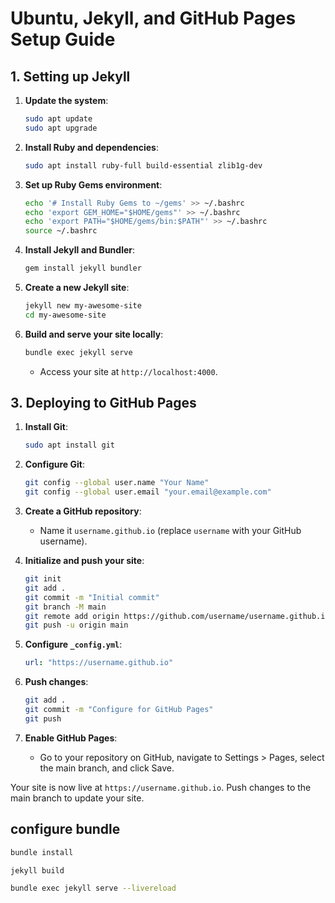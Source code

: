 # Ubuntu, Jekyll, and GitHub Pages Setup Guide

## 1. Setting up Jekyll

1. **Update the system**:
   ```bash
   sudo apt update
   sudo apt upgrade
   ```

2. **Install Ruby and dependencies**:
   ```bash
   sudo apt install ruby-full build-essential zlib1g-dev
   ```

3. **Set up Ruby Gems environment**:
   ```bash
   echo '# Install Ruby Gems to ~/gems' >> ~/.bashrc
   echo 'export GEM_HOME="$HOME/gems"' >> ~/.bashrc
   echo 'export PATH="$HOME/gems/bin:$PATH"' >> ~/.bashrc
   source ~/.bashrc
   ```

4. **Install Jekyll and Bundler**:
   ```bash
   gem install jekyll bundler
   ```

5. **Create a new Jekyll site**:
   ```bash
   jekyll new my-awesome-site
   cd my-awesome-site
   ```

6. **Build and serve your site locally**:
   ```bash
   bundle exec jekyll serve
   ```
   - Access your site at `http://localhost:4000`.

## 3. Deploying to GitHub Pages

1. **Install Git**:
   ```bash
   sudo apt install git
   ```

2. **Configure Git**:
   ```bash
   git config --global user.name "Your Name"
   git config --global user.email "your.email@example.com"
   ```

3. **Create a GitHub repository**:
   - Name it `username.github.io` (replace `username` with your GitHub username).

4. **Initialize and push your site**:
   ```bash
   git init
   git add .
   git commit -m "Initial commit"
   git branch -M main
   git remote add origin https://github.com/username/username.github.io.git
   git push -u origin main
   ```

5. **Configure `_config.yml`**:
   ```yaml
   url: "https://username.github.io"
   ```

6. **Push changes**:
   ```bash
   git add .
   git commit -m "Configure for GitHub Pages"
   git push
   ```

7. **Enable GitHub Pages**:
   - Go to your repository on GitHub, navigate to Settings > Pages, select the main branch, and click Save.

Your site is now live at `https://username.github.io`. Push changes to the main branch to update your site.

## configure bundle

```bash
bundle install

jekyll build

bundle exec jekyll serve --livereload

```